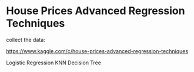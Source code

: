 # House Prices Advanced Regression Techniques

collect the data:

https://www.kaggle.com/c/house-prices-advanced-regression-techniques

 Logistic Regression
 KNN
 Decision Tree
